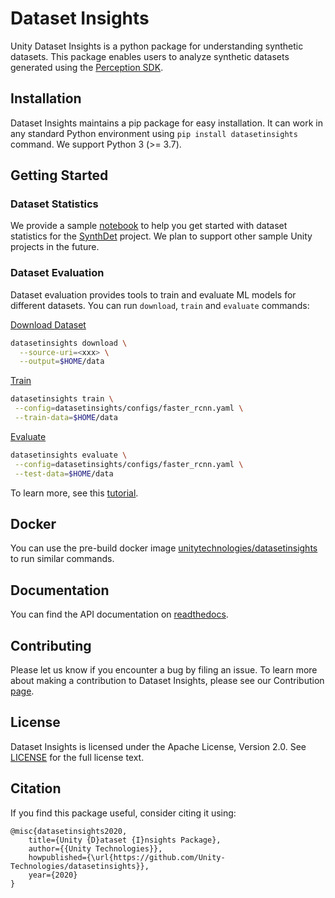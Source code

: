 # Dataset Insights

Unity Dataset Insights is a python package for understanding synthetic datasets.
This package enables users to analyze synthetic datasets generated using the [Perception SDK](https://github.com/Unity-Technologies/com.unity.perception).

## Installation

Dataset Insights maintains a pip package for easy installation. It can work in any standard Python environment using `pip install datasetinsights` command. We support Python 3 (>= 3.7).

## Getting Started

### Dataset Statistics

We provide a sample [notebook](notebooks/SynthDet_Statistics.ipynb) to help you get started with dataset statistics for the [SynthDet](https://github.com/Unity-Technologies/SynthDet) project. We plan to support other sample Unity projects in the future.

### Dataset Evaluation

Dataset evaluation provides tools to train and evaluate ML models for different datasets. You can run `download`, `train` and `evaluate` commands:

[Download Dataset](https://datasetinsights.readthedocs.io/en/latest/datasetinsights.commands.html#datasetinsights-commands-download)

```bash
datasetinsights download \
  --source-uri=<xxx> \
  --output=$HOME/data
```

[Train](https://datasetinsights.readthedocs.io/en/latest/datasetinsights.commands.html#datasetinsights-commands-train)

```bash
datasetinsights train \
 --config=datasetinsights/configs/faster_rcnn.yaml \
 --train-data=$HOME/data
```

[Evaluate](https://datasetinsights.readthedocs.io/en/latest/datasetinsights.commands.html#datasetinsights-commands-evaluate)

```bash
datasetinsights evaluate \
 --config=datasetinsights/configs/faster_rcnn.yaml \
 --test-data=$HOME/data
```

To learn more, see this [tutorial](https://datasetinsights.readthedocs.io/en/latest/Evaluation_Tutorial.html).

## Docker

You can use the pre-build docker image [unitytechnologies/datasetinsights](https://hub.docker.com/r/unitytechnologies/datasetinsights) to run similar commands.

## Documentation

You can find the API documentation on [readthedocs](https://datasetinsights.readthedocs.io/en/latest/).

## Contributing

Please let us know if you encounter a bug by filing an issue. To learn more about making a contribution to Dataset Insights, please see our Contribution [page](CONTRIBUTING.md).

## License

Dataset Insights is licensed under the Apache License, Version 2.0. See [LICENSE](LICENCE) for the full license text.

## Citation
If you find this package useful, consider citing it using:
```
@misc{datasetinsights2020,
    title={Unity {D}ataset {I}nsights Package},
    author={{Unity Technologies}},
    howpublished={\url{https://github.com/Unity-Technologies/datasetinsights}},
    year={2020}
}
```

